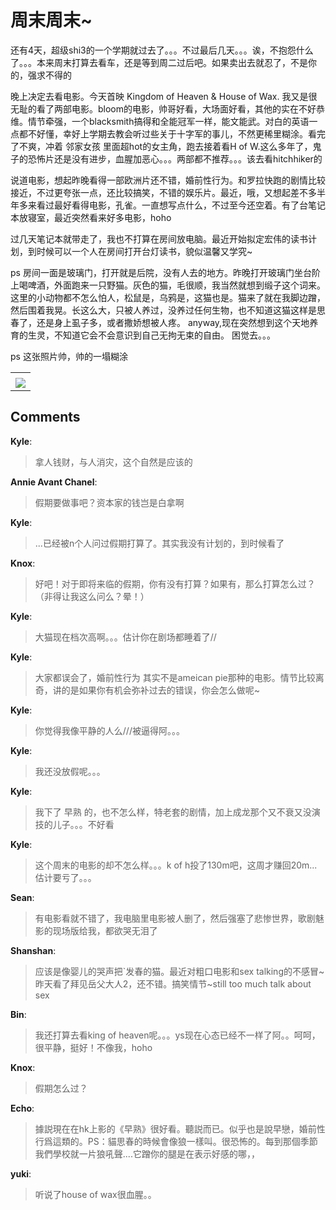 # 周末周末~

<div id="msgcns!9884D0A402622CB2!537" class="bvMsg"><p>还有4天，超级shi3的一个学期就过去了。。。不过最后几天。。。诶，不抱怨什么了。。。本来周末打算去看车，还是等到周二过后吧。如果卖出去就忍了，不是你的，强求不得的</p> <p>晚上决定去看电影。今天首映 Kingdom of Heaven &amp; House of Wax. 我又是很无耻的看了两部电影。bloom的电影，帅哥好看，大场面好看，其他的实在不好恭维。情节牵强，一个blacksmith搞得和全能冠军一样，能文能武。对白的英语一点都不好懂，幸好上学期去教会听过些关于十字军的事儿，不然更稀里糊涂。看完了不爽，冲着 邻家女孩 里面超hot的女主角，跑去接着看H of W.这么多年了，鬼子的恐怖片还是没有进步，血腥加恶心。。。两部都不推荐。。。该去看hitchhiker的</p> <p>说道电影，想起昨晚看得一部欧洲片还不错，婚前性行为。和罗拉快跑的剧情比较接近，不过更夸张一点，还比较搞笑，不错的娱乐片。最近，哦，又想起差不多半年多来看过最好看得电影，孔雀。一直想写点什么，不过至今还空着。有了台笔记本放寝室，最近突然看来好多电影，hoho</p> <p>过几天笔记本就带走了，我也不打算在房间放电脑。最近开始拟定宏伟的读书计划，到时候可以一个人在房间打开台灯读书，貌似温馨又学究~</p> <p>ps 房间一面是玻璃门，打开就是后院，没有人去的地方。昨晚打开玻璃门坐台阶上喝啤酒，外面跑来一只野猫。灰色的猫，毛很顺，我当然就想到缎子这个词来。这里的小动物都不怎么怕人，松鼠是，乌鸦是，这猫也是。猫来了就在我脚边蹭，然后围着我晃。长这么大，只被人养过，没养过任何生物，也不知道这猫这样是思春了，还是身上虱子多，或者撒娇想被人疼。 anyway,现在突然想到这个天地养育的生灵，不知道它会不会意识到自己无拘无束的自由。 困觉去。。。</p> <p>ps 这张照片帅，帅的一塌糊涂</p></div><table cellspacing="0" border="0"><tr><td></td></tr><tr><td valign="top"><a href="http://byfiles.storage.live.com/y1pWTQ6XC7IlhfihV8T5yULBneZc1rOYBG1342anxg7Bi5wdc6IKp0Y-mnzFaD5Ha2LedndPILfT9k" target="_blank" rel="WLPP;url=http://byfiles.storage.live.com/y1pWTQ6XC7IlhfihV8T5yULBneZc1rOYBG1342anxg7Bi5wdc6IKp0Y-mnzFaD5Ha2LedndPILfT9k;cnsid=cns&#033;9884D0A402622CB2&#033;556"><img src="http://byfiles.storage.live.com/y1pWTQ6XC7IlhfihV8T5yULBneZc1rOYBG1aGzPyebb1x3fxtVefzGZn6Ndee8hvXYqFj3Om-iqD-4" border="0" /></a></td></tr></table>

## Comments

**Kyle**:
> 拿人钱财，与人消灾，这个自然是应该的

**Annie Avant Chanel**:
> 假期要做事吧？资本家的钱岂是白拿啊

**Kyle**:
> ...已经被n个人问过假期打算了。其实我没有计划的，到时候看了

**Knox**:
> 好吧！对于即将来临的假期，你有没有打算？如果有，那么打算怎么过？（非得让我这么问么？晕！）

**Kyle**:
> 大猫现在档次高啊。。。估计你在剧场都睡着了//

**Kyle**:
> 大家都误会了，婚前性行为 其实不是ameican pie那种的电影。情节比较离奇，讲的是如果你有机会弥补过去的错误，你会怎么做呢~

**Kyle**:
> 你觉得我像平静的人么///被逼得阿。。。

**Kyle**:
> 我还没放假呢。。。

**Kyle**:
> 我下了 早熟 的，也不怎么样，特老套的剧情，加上成龙那个又不衰又没演技的儿子。。。不好看

**Kyle**:
> 这个周末的电影的却不怎么样。。。k of h投了130m吧，这周才赚回20m...估计要亏了。。。

**Sean**:
> 有电影看就不错了，我电脑里电影被人删了，然后强塞了悲惨世界，歌剧魅影的现场版给我，都欲哭无泪了

**Shanshan**:
> 应该是像婴儿的哭声把`发春的猫。最近对粗口电影和sex talking的不感冒~昨天看了拜见岳父大人2，还不错。搞笑情节~still too much talk about sex

**Bin**:
> 我还打算去看king of heaven呢。。。ys现在心态已经不一样了阿。。呵呵，很平静，挺好！不像我，hoho

**Knox**:
> 假期怎么过？

**Echo**:
> 據説現在在hk上影的《早熟》很好看。聽説而已。似乎也是說早戀，婚前性行爲這類的。PS：貓思春的時候會像狼一樣叫。很恐怖的。每到那個季節我們學校就一片狼吼聲....它蹭你的腿是在表示好感的哪，，

**yuki**:
> 听说了house of wax很血腥。。

